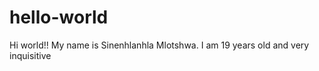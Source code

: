 # hello-world

Hi world!!
My name is Sinenhlanhla Mlotshwa.
I am 19 years old and very inquisitive 
